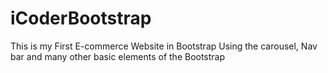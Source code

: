 # iCoderBootstrap
This is my First E-commerce Website in Bootstrap
Using the carousel, Nav bar and many other basic elements of the Bootstrap
